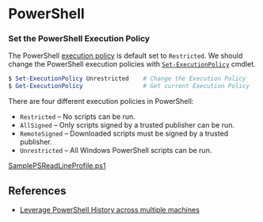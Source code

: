 # PowerShell

### Set the PowerShell Execution Policy

The PowerShell [execution policy](https://docs.microsoft.com/en-us/powershell/module/microsoft.powershell.core/about/about_execution_policies) is default set to `Restricted`. We should change the PowerShell execution policies with [`Set-ExecutionPolicy`](https://docs.microsoft.com/en-us/powershell/module/microsoft.powershell.security/set-executionpolicy) cmdlet.

```powershell
$ Set-ExecutionPolicy Unrestricted    # Change the Execution Policy
$ Get-ExecutionPolicy                 # Get current Execution Policy
```

There are four different execution policies in PowerShell:

- `Restricted` – No scripts can be run.
- `AllSigned` – Only scripts signed by a trusted publisher can be run.
- `RemoteSigned` – Downloaded scripts must be signed by a trusted publisher.
- `Unrestricted` – All Windows PowerShell scripts can be run.


[SamplePSReadLineProfile.ps1](https://github.com/PowerShell/PSReadLine/blob/master/PSReadLine/SamplePSReadLineProfile.ps1)

## References

- [Leverage PowerShell History across multiple machines](https://argonsys.com/microsoft-cloud/library/leverage-powershell-history-across-multiple-machines/)